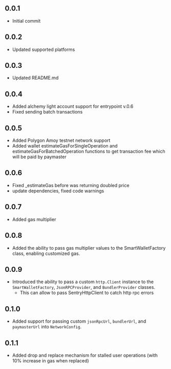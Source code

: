 ## 0.0.1

* Initial commit

## 0.0.2

* Updated supported platforms

## 0.0.3

* Updated README.md
  
## 0.0.4

* Added alchemy light account support for entrypoint v.0.6
* Fixed sending batch transactions

## 0.0.5

* Added Polygon Amoy testnet network support
* Added wallet estimateGasForSingleOperation and estimateGasForBatchedOperation functions to get transaction fee which will be paid by paymaster
  
## 0.0.6
* Fixed _estimateGas before was returning doubled price
* update dependencies, fixed code warnings
  
## 0.0.7
* Added gas multiplier
  
## 0.0.8
* Added the ability to pass gas multiplier values to the SmartWalletFactory class, enabling customized gas.

## 0.0.9
* Introduced the ability to pass a custom `http.Client` instance to the `SmartWalletFactory`, `JsonRPCProvider`, and `BundlerProvider` classes.
  - This can allow to pass SentryHttpClient to catch http rpc errors
  
## 0.1.0
* Added support for passing custom `jsonRpcUrl`, `bundlerUrl`, and `paymasterUrl` into `NetworkConfig`.

## 0.1.1
* Added drop and replace mechanism for stalled user operations (with 10% increase in gas when replaced)
